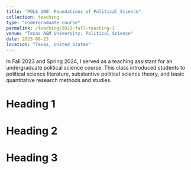 ```yaml
---
title: "POLS 200: Foundations of Political Science"
collection: teaching
type: "Undergraduate course"
permalink: /teaching/2023-fall-teaching-1
venue: "Texas A&M University, Political Science"
date: 2023-08-23
location: "Texas, United States"
---
```


In Fall 2023 and Spring 2024, I served as a teaching assistant for an undergraduate political science course. This class introduced students to political science literature, substantive political science theory, and basic quantitative research methods and studies.

Heading 1
======

Heading 2
======

Heading 3
======
